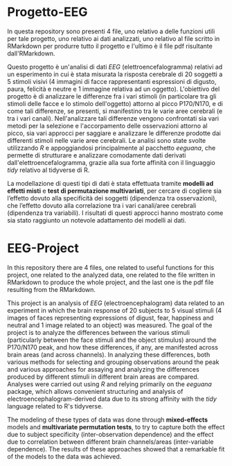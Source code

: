 # Progetto-EEG
In questa repository sono presenti 4 file, uno relativo a delle funzioni utili per tale progetto, uno relativo ai dati analizzati, uno relativo al file scritto in RMarkdown per produrre tutto il progetto e l'ultimo è il file pdf risultante dall'RMarkdown.

Questo progetto è un'analisi di dati *EEG* (elettroencefalogramma) relativi ad un esperimento in cui è stata misurata la risposta cerebrale di 20 soggetti a 5 stimoli visivi (4 immagini di facce rappresentanti espressioni di digusto, paura, felicità e neutre e 1 immagine relativa ad un oggetto).
L'obiettivo del progetto è di analizzare le differenze fra i vari stimoli (in particolare tra gli stimoli delle facce e lo stimolo dell'oggetto) attorno al picco P170/N170, e di come tali differenze, se presenti, si manifestino tra le varie aree cerebrali (e tra i vari canali).
Nell'analizzare tali differenze vengono confrontati sia vari metodi per la selezione e l'accorpamento delle osservazioni attorno al picco, sia vari approcci per saggiare e analizzare le differenze prodotte dai differenti stimoli nelle varie aree cerebrali.
Le analisi sono state svolte utilizzando *R* e appoggiandosi principalmente al pacchetto *eeguana*, che permette di strutturare e analizzare comodamente dati derivati dall'elettroencefalogramma, grazie alla sua forte affinità con il linguaggio *tidy* relativo al tidyverse di R.

La modellazione di questi tipi di dati è stata effettuata tramite **modelli ad effetti misti** e **test di permutazione multivariati**, per cercare di cogliere sia l’effetto dovuto alla specificità dei soggetti (dipendenza tra osservazioni), che l’effetto dovuto alla correlazione tra i vari canali/aree cerebrali (dipendenza tra variabili).
I risultati di questi approcci hanno mostrato come sia stato raggiunto un notevole adattamento dei modelli ai dati.

 
 # EEG-Project
In this repository there are 4 files, one related to useful functions for this project, one related to the analyzed data, one related to the file written in RMarkdown to produce the whole project, and the last one is the pdf file resulting from the RMarkdown.

This project is an analysis of *EEG* (electroencephalogram) data related to an experiment in which the brain response of 20 subjects to 5 visual stimuli (4 images of faces representing expressions of digust, fear, happiness and neutral and 1 image related to an object) was measured.
The goal of the project is to analyze the differences between the various stimuli (particularly between the face stimuli and the object stimulus) around the P170/N170 peak, and how these differences, if any, are manifested across brain areas (and across channels).
In analyzing these differences, both various methods for selecting and grouping observations around the peak and various approaches for assaying and analyzing the differences produced by different stimuli in different brain areas are compared.
Analyses were carried out using *R* and relying primarily on the *eeguana* package, which allows convenient structuring and analysis of electroencephalogram-derived data due to its strong affinity with the *tidy* language related to R's tidyverse.

The modeling of these types of data was done through **mixed-effects** models and **multivariate permutation tests**, to try to capture both the effect due to subject specificity (inter-observation dependence) and the effect due to correlation between different brain channels/areas (inter-variable dependence).
The results of these approaches showed that a remarkable fit of the models to the data was achieved.


